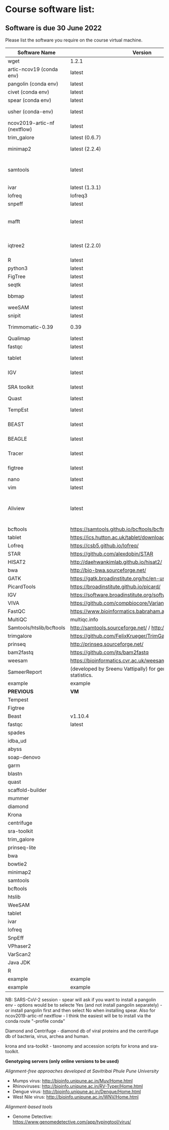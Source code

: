 # Course software list:
## Software is due 30 June 2022
Please list the software you require on the course virtual machine. 

| Software  Name | Version | Link | Session |
|----------------|---------|------|----------|
| wget | 1.2.1 | https://www.gnu.org/software/wget/manual/wget.html | intro to unix | 
| artic-ncov19 (conda env) | latest | https://github.com/artic-network/artic-ncov2019.git | sars-cov-2 |
| pangolin (conda env) | latest | https://github.com/cov-lineages/pangolin | sars-cov-2 |
| civet (conda env) | latest | https://cov-lineages.org/resources/civet/updating.html | sars-cov-2 |
| spear (conda env) | latest | https://github.com/m-crown/SPEAR | sars-cov-2 |
| usher (conda-env) | latest | https://usher-wiki.readthedocs.io/en/latest/QuickStart.html#quick-install | sars-cov-2 |
| ncov2019-artic-nf (nextflow) | latest | https://github.com/connor-lab/ncov2019-artic-nf | sars-cov-2 |
| trim_galore | latest (0.6.7) | https://github.com/FelixKrueger/TrimGalore | sars-cov-2 |
| minimap2 | latest (2.2.4) | https://github.com/lh3/minimap2 | sars-cov-2, BASH_scripting |
| samtools | latest | http://www.htslib.org/download/ | sars-cov-2, BASH_scripting Coverage_plots NGS_file_formats|
| ivar | latest (1.3.1) | https://github.com/andersen-lab/ivar | sars-cov-2 |
| lofreq | lofreq3 | https://github.com/andreas-wilm/lofreq3 | sars-cov-2 |
| snpeff | latest | http://pcingola.github.io/SnpEff/ | sars-cov-2 |
| mafft | latest | https://mafft.cbrc.jp/alignment/software/ | sars-cov-2, Multiple Sequence Alignment |
| iqtree2 | latest (2.2.0) | http://www.iqtree.org/#download | sars-cov-2, Molecular Phylogeny  |
| R | latest | https://cran.r-project.org | sars-cov-2 |
| python3 | latest | https://www.python.org/downloads/ | sars-cov-2 |
| FigTree | latest | https://github.com/rambaut/figtree/releases | sars-cov-2 | Molecular Phylogeny |
| seqtk | latest | https://github.com/lh3/seqtk | sars-cov-2 |
| bbmap | latest | https://sourceforge.net/projects/bbmap/ | sars-cov-2 NGS_file_formats |
| weeSAM | latest | https://github.com/centre-for-virus-research/weeSAM | sars-cov-2 |
| snipit | latest | https://github.com/aineniamh/snipit | sars-cov-2 |
| Trimmomatic-0.39 | 0.39 | https://github.com/usadellab/Trimmomatic/files/5854859/Trimmomatic-0.39.zip | BASH_scripting |
| Qualimap | latest | http://qualimap.conesalab.org/ | Coverage_plots | 
| fastqc| latest | https://www.bioinformatics.babraham.ac.uk/projects/fastqc/ |NGS_file_formats|
|tablet| latest | https://ics.hutton.ac.uk/tablet/download-tablet/| NGS_file_formats Coverage_plots |
| IGV | latest | https://ics.hutton.ac.uk/tablet/download-tablet/ | NGS_file_formats Coverage_plots | 
| SRA toolkit | latest | https://github.com/ncbi/sra-tools/wiki/ and https://github.com/ncbi/sra-tools/wiki/03.-Quick-Toolkit-Configuration | NGS_file_formats | 
| Quast | latest | http://quast.sourceforge.net/quast.html | Coverage_plots | 
| TempEst | latest | http://tree.bio.ed.ac.uk/software/tempest/ | Molecular Phylogeny  |
| BEAST | latest | https://beast.community/install_on_unix | Molecular Phylogeny | 
| BEAGLE | latest | https://beast.community/beagle | Molecular Phylogeny | 
| Tracer | latest | https://github.com/beast-dev/tracer/releases/latest | Molecular Phylogeny | 
| figtree | latest | : http://tree.bio.ed.ac.uk/software/figtree/ | Molecular Phylogeny |
| nano | latest | https://www.nano-editor.org/download.php | intro_to_linux | 
| vim | latest | https://www.vim.org/download.php | intro_to_linux | 
| Aliview |latest | https://ormbunkar.se/aliview/ | Multiple Sequence Alignment, Molecular Phylogeny | 
|	bcftools | https://samtools.github.io/bcftools/bcftools.html | ngs/reference alignment/consensus	|
|	tablet | https://ics.hutton.ac.uk/tablet/download-tablet/ | ngs/reference alignment/consensus	|
|	Lofreq | https://csb5.github.io/lofreq/| ngs/reference alignment/consensus	|
|	STAR | https://github.com/alexdobin/STAR| ngs/reference alignment/consensus	|
|	HISAT2 | http://daehwankimlab.github.io/hisat2/ | ngs/reference alignment/consensus	|
|	bwa | http://bio-bwa.sourceforge.net/ | ngs/reference alignment/consensus	|
|	GATK | https://gatk.broadinstitute.org/hc/en-us | ngs/reference alignment/consensus	|
|	PicardTools | https://broadinstitute.github.io/picard/ | ngs/reference alignment/consensus	|
|	IGV | https://software.broadinstitute.org/software/igv/ | ngs/reference alignment/consensus	|
|	VIVA  | https://github.com/compbiocore/VariantVisualization.jl | ngs/reference alignment/consensus	|
|	FastQC | https://www.bioinformatics.babraham.ac.uk/projects/fastqc/ | ngs/reference alignment/consensus	|
|	MultiQC | multiqc.info | ngs/reference alignment/consensus	|
|	Samtools/htslib/bcftools | http://samtools.sourceforge.net/ / http://www.htslib.org/ | ngs/reference alignment/consensus	|
|	trimgalore | https://github.com/FelixKrueger/TrimGalore | ngs/reference alignment/consensus	|
|	prinseq | http://prinseq.sourceforge.net/ | ngs/reference alignment/consensus	|
|	bam2fastq | https://github.com/jts/bam2fastq | ngs/reference alignment/consensus	|
|	weesam | https://bioinformatics.cvr.ac.uk/weesam-version-1-5/ | ngs/reference alignment/consensus	|
|	SameerReport | (developed by Sreenu Vattipally) for generating mapping statistics. | ngs/reference alignment/consensus	|
| example | example | example | example | 
| **PREVIOUS** | **VM** | **TOOLS** | **BELOW** | 
| Tempest||||
| Figtree |||| 
| Beast | v1.10.4 |||
| fastqc| latest |||
| spades||||
| idba_ud||||
| abyss||||
| soap-denovo||||
| garm||||
| blastn||||
| quast|||
| scaffold-builder||||
| mummer||||
| diamond||||
| Krona||||
| centrifuge||https://ccb.jhu.edu/software/centrifuge/||
|sra-toolkit ||||
| trim_galore||||
|prinseq-lite||||
|bwa||||
|bowtie2||||
|minimap2||||
|samtools||||
|bcftools||||
|htslib||||
|WeeSAM||||
|tablet|| https://ics.hutton.ac.uk/tablet/download-tablet/||
|ivar||||
|lofreq||||
|SnpEff||||
|VPhaser2||||
|VarScan2||||
|Java JDK||||
|R||||
| example | example | example | example | 
| example | example | example | example | 




 NB: SARS-CoV-2 session - spear will ask if you want to install a pangolin env - options would be to selecte Yes (and not install pangolin separately) - or install pangolin first and then select No when installing spear. Also for ncov2019-artic-nf nextflow - I think the easiest will be to install via the conda route "-profile conda"
 
Diamond and Centrifuge - diamond db of viral proteins and the centrifuge db of bacteria, virus, archea and human.  

krona and sra-toolkit - taxonomy and accession scripts for krona and sra-toolkit.

**Genotyping servers (only online versions to be used)**

_Alignment-free approaches developed at Savitribai Phule Pune University_
- Mumps virus: http://bioinfo.unipune.ac.in/Muv/Home.html
- Rhinoviruses: http://bioinfo.unipune.ac.in/RV-Typer/Home.html
- Dengue virus: http://bioinfo.unipune.ac.in/Dengue/Home.html
- West Nile virus: http://bioinfo.unipune.ac.in/WNV/Home.html

_Alignment-based tools_
- Genome Detective: https://www.genomedetective.com/app/typingtool/virus/

